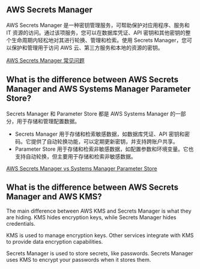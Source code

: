 ## AWS Secrets Manager

AWS Secrets Manager 是一种密钥管理服务，可帮助保护对应用程序、服务和 IT 资源的访问。通过该项服务，您可以在数据库凭证、API 密钥和其他密钥的整个生命周期内轻松地对其进行轮换、管理和检索。使用 Secrets Manager，您可以保护和管理用于访问 AWS 云、第三方服务和本地的资源的密钥。

[AWS Secrets Manager 常见问题](https://aws.amazon.com/cn/secrets-manager/faqs/)

## What is the difference between AWS Secrets Manager and AWS Systems Manager Parameter Store?

Secrets Manager 和 Parameter Store 都是 AWS Systems Manager 的一部分，用于存储和管理配置数据。

- Secrets Manager 用于存储和检索敏感数据，如数据库凭证、API 密钥和密码。它提供了自动轮换功能，可以定期更新密钥，并支持跨账户共享。
- Parameter Store 用于存储和检索非敏感数据，如配置参数和环境变量。它也支持自动轮换，但主要用于存储和检索非敏感数据。

[AWS Secrets Manager vs Systems Manager Parameter Store](https://tutorialsdojo.com/aws-secrets-manager-vs-systems-manager-parameter-store/)

## What is the difference between AWS Secrets Manager and AWS KMS?

The main difference between AWS KMS and Secrets Manager is what they are hiding. KMS hides encryption keys, while Secrets Manager hides credentials. 

KMS is used to manage encryption keys. Other services integrate with KMS to provide data encryption capabilities.

Secrets Manager is used to store secrets, like passwords. Secrets Manager uses KMS to encrypt your passwords when it stores them.

